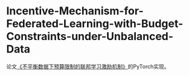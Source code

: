# Incentive-Mechanism-for-Federated-Learning-with-Budget-Constraints-under-Unbalanced-Data

论文[《不平衡数据下预算限制的联邦学习激励机制》](https://kns.cnki.net/kcms2/article/abstract?v=ttOPOQ75YvLYcaCZcUR4-dhktiyUBUYHoWT-0DKqH473HnQ3nxMc1ptE9xGN934KBm6Fbr58GIj93BwKISkgeZ_GBbhJnakwukhU4JPnqzcFXEicRgh_fJPA5Lv9YHklY9_Q1WNQDRyYFbgb7o3RsA==&uniplatform=NZKPT&language=CHS)的PyTorch实现。
